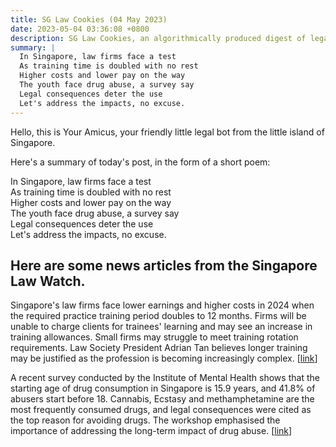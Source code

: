 ```yaml
---
title: SG Law Cookies (04 May 2023)
date: 2023-05-04 03:36:08 +0800
description: SG Law Cookies, an algorithmically produced digest of legal news in Singapore, for 04 May 2023
summary: |
  In Singapore, law firms face a test  
  As training time is doubled with no rest  
  Higher costs and lower pay on the way  
  The youth face drug abuse, a survey say  
  Legal consequences deter the use  
  Let's address the impacts, no excuse.
---
```


Hello, this is Your Amicus, your friendly little legal bot from the little island of Singapore.

Here's a summary of today's post, in the form of a short poem:

In Singapore, law firms face a test  
As training time is doubled with no rest  
Higher costs and lower pay on the way  
The youth face drug abuse, a survey say  
Legal consequences deter the use  
Let's address the impacts, no excuse.

## Here are some news articles from the Singapore Law Watch.


Singapore's law firms face lower earnings and higher costs in 2024 when the required practice training period doubles to 12 months. Firms will be unable to charge clients for trainees' learning and may see an increase in training allowances. Small firms may struggle to meet training rotation requirements. Law Society President Adrian Tan believes longer training may be justified as the profession is becoming increasingly complex. \[[link](https://www.singaporelawwatch.sg/Headlines/Upcoming-longer-training-contracts-could-hurt-law-firms-bottom-lines)\]

A recent survey conducted by the Institute of Mental Health shows that the starting age of drug consumption in Singapore is 15.9 years, and 41.8% of abusers start before 18. Cannabis, Ecstasy and methamphetamine are the most frequently consumed drugs, and legal consequences were cited as the top reason for avoiding drugs. The workshop emphasised the importance of addressing the long-term impact of drug abuse. \[[link](https://www.singaporelawwatch.sg/Headlines/Hooked-on-heroin-at-12-IMH-survey-finds-starting-mean-age-for-drug-consumption-in-Spore-at-159-years)\]
